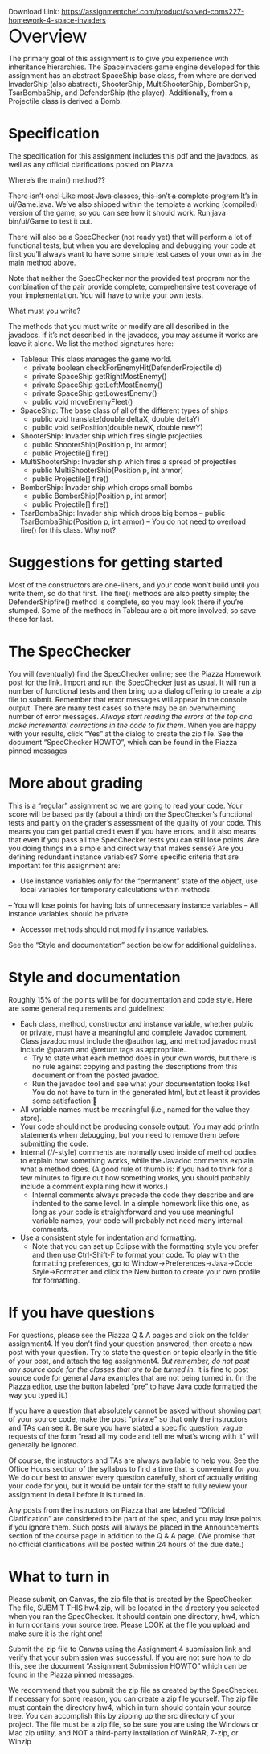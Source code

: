 Download Link: https://assignmentchef.com/product/solved-coms227-homework-4-space-invaders
<br>
<span style="font-size: 2.61792em; letter-spacing: -1px; font-family: -apple-system, BlinkMacSystemFont, 'Segoe UI', Roboto, Oxygen-Sans, Ubuntu, Cantarell, 'Helvetica Neue', sans-serif;">Overview</span>

The primary goal of this assignment is to give you experience with inheritance hierarchies. The SpaceInvaders game engine developed for this assignment has an abstract SpaceShip base class, from where are derived InvaderShip (also abstract), ShooterShip, MultiShooterShip, BomberShip, TsarBombaShip, and DefenderShip (the player). Additionally, from a Projectile class is derived a Bomb.

<h1>Specification</h1>

The specification for this assignment includes this pdf and the javadocs, as well as any official clarifications posted on Piazza.

Where’s the main() method??

<span style="text-decoration: line-through;">There isn’t one! Like most Java classes, this isn’t a complete program </span>It’s in ui/Game.java. We’ve also shipped within the template a working (compiled) version of the game, so you can see how it should work. Run java bin/ui/Game to test it out.

There will also be a SpecChecker (not ready yet) that will perform a lot of functional tests, but when you are developing and debugging your code at first you’ll always want to have some simple test cases of your own as in the main method above.

Note that neither the SpecChecker nor the provided test program nor the combination of the pair provide complete, comprehensive test coverage of your implementation. You will have to write your own tests.

What must you write?

The methods that you must write or modify are all described in the javadocs. If it’s not described in the javadocs, you may assume it works are leave it alone. We list the method signatures here:

<ul>

 <li>Tableau: This class manages the game world.

  <ul>

   <li>private boolean checkForEnemyHit(DefenderProjectile d)</li>

   <li>private SpaceShip getRightMostEnemy()</li>

   <li>private SpaceShip getLeftMostEnemy()</li>

   <li>private SpaceShip getLowestEnemy()</li>

   <li>public void moveEnemyFleet()</li>

  </ul></li>

 <li>SpaceShip: The base class of all of the different types of ships

  <ul>

   <li>public void translate(double deltaX, double deltaY)</li>

   <li>public void setPosition(double newX, double newY)</li>

  </ul></li>

 <li>ShooterShip: Invader ship which fires single projectiles

  <ul>

   <li>public ShooterShip(Position p, int armor)</li>

   <li>public Projectile[] fire()</li>

  </ul></li>

 <li>MultiShooterShip: Invader ship which fires a spread of projectiles

  <ul>

   <li>public MultiShooterShip(Position p, int armor)</li>

   <li>public Projectile[] fire()</li>

  </ul></li>

 <li>BomberShip: Invader ship which drops small bombs

  <ul>

   <li>public BomberShip(Position p, int armor)</li>

   <li>public Projectile[] fire()</li>

  </ul></li>

 <li>TsarBombaShip: Invader ship which drops big bombs – public TsarBombaShip(Position p, int armor) – You do not need to overload fire() for this class. Why not?</li>

</ul>

<h1>Suggestions for getting started</h1>

Most of the constructors are one-liners, and your code won’t build until you write them, so do that first. The fire() methods are also pretty simple; the DefenderShipfire() method is complete, so you may look there if you’re stumped. Some of the methods in Tableau are a bit more involved, so save these for last.

<h1>The SpecChecker</h1>

You will (eventually) find the SpecChecker online; see the Piazza Homework post for the link. Import and run the SpecChecker just as usual. It will run a number of functional tests and then bring up a dialog offering to create a zip file to submit. Remember that error messages will appear in the console output. There are many test cases so there may be an overwhelming number of error messages. <em>Always start reading the errors at the top and make incremental corrections in the code to fix them</em>. When you are happy with your results, click “Yes” at the dialog to create the zip file. See the document “SpecChecker HOWTO”, which can be found in the Piazza pinned messages

<h1>More about grading</h1>

This is a “regular” assignment so we are going to read your code. Your score will be based partly (about a third) on the SpecChecker’s functional tests and partly on the grader’s assessment of the quality of your code. This means you can get partial credit even if you have errors, and it also means that even if you pass all the SpecChecker tests you can still lose points. Are you doing things in a simple and direct way that makes sense? Are you defining redundant instance variables? Some specific criteria that are important for this assignment are:

<ul>

 <li>Use instance variables only for the “permanent” state of the object, use local variables for temporary calculations within methods.</li>

</ul>

– You will lose points for having lots of unnecessary instance variables – All instance variables should be private.

<ul>

 <li>Accessor methods should not modify instance variables.</li>

</ul>

See the “Style and documentation” section below for additional guidelines.

<h1>Style and documentation</h1>

Roughly 15% of the points will be for documentation and code style. Here are some general requirements and guidelines:

<ul>

 <li>Each class, method, constructor and instance variable, whether public or private, must have a meaningful and complete Javadoc comment. Class javadoc must include the @author tag, and method javadoc must include @param and @return tags as appropriate.

  <ul>

   <li>Try to state what each method does in your own words, but there is no rule against copying and pasting the descriptions from this document or from the posted javadoc.</li>

   <li>Run the javadoc tool and see what your documentation looks like! You do not have to turn in the generated html, but at least it provides some satisfaction &#x1f642;</li>

  </ul></li>

 <li>All variable names must be meaningful (i.e., named for the value they store).</li>

 <li>Your code should not be producing console output. You may add println statements when debugging, but you need to remove them before submitting the code.</li>

 <li>Internal (//-style) comments are normally used inside of method bodies to explain how something works, while the Javadoc comments explain what a method does. (A good rule of thumb is: if you had to think for a few minutes to figure out how something works, you should probably include a comment explaining how it works.)

  <ul>

   <li>Internal comments always precede the code they describe and are indented to the same level. In a simple homework like this one, as long as your code is straightforward and you use meaningful variable names, your code will probably not need many internal comments.</li>

  </ul></li>

 <li>Use a consistent style for indentation and formatting.

  <ul>

   <li>Note that you can set up Eclipse with the formatting style you prefer and then use Ctrl-Shift-F to format your code. To play with the formatting preferences, go to Window→Preferences→Java→Code Style→Formatter and click the New button to create your own profile for formatting.</li>

  </ul></li>

</ul>

<h1>If you have questions</h1>

For questions, please see the Piazza Q &amp; A pages and click on the folder assignment4. If you don’t find your question answered, then create a new post with your question. Try to state the question or topic clearly in the title of your post, and attach the tag assignment4. <em>But remember, do not post any source code for the classes that are to be turned in</em>. It is fine to post source code for general Java examples that are not being turned in. (In the Piazza editor, use the button labeled “pre” to have Java code formatted the way you typed it.)

If you have a question that absolutely cannot be asked without showing part of your source code, make the post “private” so that only the instructors and TAs can see it. Be sure you have stated a specific question; vague requests of the form “read all my code and tell me what’s wrong with it” will generally be ignored.

Of course, the instructors and TAs are always available to help you. See the Office Hours section of the syllabus to find a time that is convenient for you. We do our best to answer every question carefully, short of actually writing your code for you, but it would be unfair for the staff to fully review your assignment in detail before it is turned in.

Any posts from the instructors on Piazza that are labeled “Official Clarification” are considered to be part of the spec, and you may lose points if you ignore them. Such posts will always be placed in the Announcements section of the course page in addition to the Q &amp; A page. (We promise that no official clarifications will be posted within 24 hours of the due date.)

<h1>What to turn in</h1>

Please submit, on Canvas, the zip file that is created by the SpecChecker. The file, SUBMIT THIS hw4.zip, will be located in the directory you selected when you ran the SpecChecker. It should contain one directory, hw4, which in turn contains your source tree. Please LOOK at the file you upload and make sure it is the right one!

Submit the zip file to Canvas using the Assignment 4 submission link and verify that your submission was successful. If you are not sure how to do this, see the document “Assignment Submission HOWTO” which can be found in the Piazza pinned messages.

We recommend that you submit the zip file as created by the SpecChecker. If necessary for some reason, you can create a zip file yourself. The zip file must contain the directory hw4, which in turn should contain your source tree. You can accomplish this by zipping up the src directory of your project. The file must be a zip file, so be sure you are using the Windows or Mac zip utility, and NOT a third-party installation of WinRAR, 7-zip, or Winzip